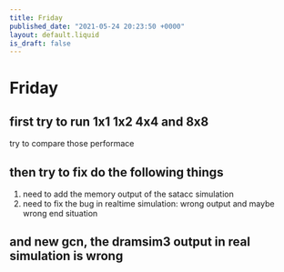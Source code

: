 ```yaml
---
title: Friday
published_date: "2021-05-24 20:23:50 +0000"
layout: default.liquid
is_draft: false
--- 
```

# Friday

## first try to run 1x1 1x2 4x4 and 8x8 

try to compare those performace

## then try to fix do the following things

1. need to add the memory output of the satacc simulation
2. need to fix the bug in realtime simulation: wrong output and maybe wrong end situation

## and new gcn, the dramsim3 output in real simulation is wrong
